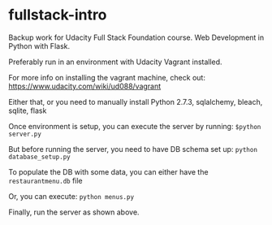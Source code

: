 # fullstack-intro
Backup work for Udacity Full Stack Foundation course. Web Development in Python with Flask.

Preferably run in an environment with Udacity Vagrant installed.

For more info on installing the vagrant machine, check out:
https://www.udacity.com/wiki/ud088/vagrant

Either that, or you need to manually install Python 2.7.3, sqlalchemy, bleach, sqlite, flask

Once environment is setup, you can execute the server by running:
`$python server.py`

But before running the server, you need to have DB schema set up:
`python database_setup.py`

To populate the DB with some data, you can either have the `restaurantmenu.db` file 

Or, you can execute:
`python menus.py`

Finally, run the server as shown above.
